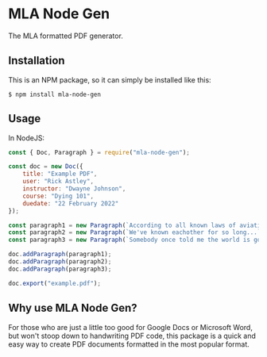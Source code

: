 # MLA Node Gen
The MLA formatted PDF generator.

## Installation
This is an NPM package, so it can simply be installed like this:
```shell
$ npm install mla-node-gen
```

## Usage
In NodeJS:
```js
const { Doc, Paragraph } = require("mla-node-gen");

const doc = new Doc({
	title: "Example PDF",
	user: "Rick Astley",
	instructor: "Dwayne Johnson",
	course: "Dying 101",
	duedate: "22 February 2022"
});

const paragraph1 = new Paragraph(`According to all known laws of aviation...`);
const paragraph2 = new Paragraph(`We've known eachother for so long...`);
const paragraph3 = new Paragraph(`Somebody once told me the world is gonna roll me...`);

doc.addParagraph(paragraph1);
doc.addParagraph(paragraph2);
doc.addParagraph(paragraph3);

doc.export("example.pdf");
```

## Why use MLA Node Gen?
For those who are just a little too good for Google Docs or Microsoft Word, but won't stoop down to handwriting PDF code, this package is a quick and easy way to create PDF documents formatted in the most popular format.
